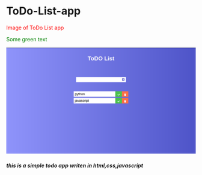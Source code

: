 # ToDo-List-app
  <p style="color:red;"> Image of ToDo List app </p>
<font color="green"> Some green text </font>

![image of todo app ](https://github.com/Ashraful-malik/ToDo-List-app/blob/main/ToDo%20List%20app/todo.png)
<h5>this is a simple todo app writen in html,css,javascript </h5>
